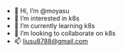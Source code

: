 - 👋 Hi, I’m @moyasu
- 👀 I’m interested in k8s
- 🌱 I’m currently learning k8s
- 💞️ I’m looking to collaborate on k8s
- 📫 liusu8788@gmail.com

<!---
moyasu/moyasu is a ✨ special ✨ repository because its `README.md` (this file) appears on your GitHub profile.
You can click the Preview link to take a look at your changes.
--->
